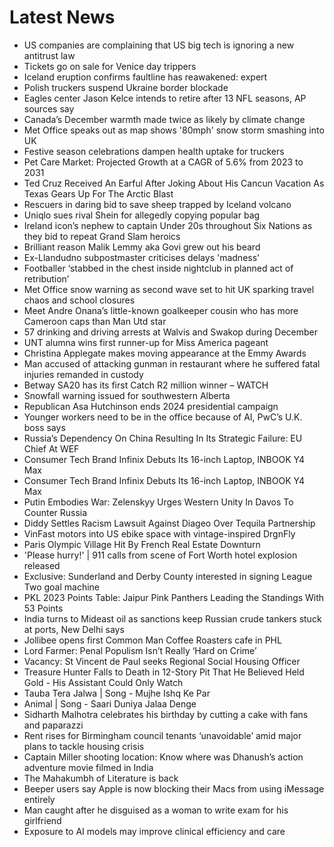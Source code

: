 # Latest News
-  US companies are complaining that US big tech is ignoring a new antitrust law
-  Tickets go on sale for Venice day trippers
-  Iceland eruption confirms faultline has reawakened: expert
-  Polish truckers suspend Ukraine border blockade
-  Eagles center Jason Kelce intends to retire after 13 NFL seasons, AP sources say
-  Canada’s December warmth made twice as likely by climate change
-  Met Office speaks out as map shows '80mph' snow storm smashing into UK
-  Festive season celebrations dampen health uptake for truckers
-  Pet Care Market: Projected Growth at a CAGR of 5.6% from 2023 to 2031
-  Ted Cruz Received An Earful After Joking About His Cancun Vacation As Texas Gears Up For The Arctic Blast
-  Rescuers in daring bid to save sheep trapped by Iceland volcano
-  Uniqlo sues rival Shein for allegedly copying popular bag
-  Ireland icon’s nephew to captain Under 20s throughout Six Nations as they bid to repeat Grand Slam heroics
-  Brilliant reason Malik Lemmy aka Govi grew out his beard
-  Ex-Llandudno subpostmaster criticises delays 'madness'
-  Footballer ‘stabbed in the chest inside nightclub in planned act of retribution’
-  Met Office snow warning as second wave set to hit UK sparking travel chaos and school closures
-  Meet Andre Onana’s little-known goalkeeper cousin who has more Cameroon caps than Man Utd star
-  57 drinking and driving arrests at Walvis and Swakop during December
-  UNT alumna wins first runner-up for Miss America pageant
-  Christina Applegate makes moving appearance at the Emmy Awards
-  Man accused of attacking gunman in restaurant where he suffered fatal injuries remanded in custody
-  Betway SA20 has its first Catch R2 million winner – WATCH
-  Snowfall warning issued for southwestern Alberta
-  Republican Asa Hutchinson ends 2024 presidential campaign
-  Younger workers need to be in the office because of AI, PwC’s U.K. boss says
-  Russia’s Dependency On China Resulting In Its Strategic Failure: EU Chief At WEF
-  Consumer Tech Brand Infinix Debuts Its 16-inch Laptop, INBOOK Y4 Max
-  Consumer Tech Brand Infinix Debuts Its 16-inch Laptop, INBOOK Y4 Max
-  Putin Embodies War: Zelenskyy Urges Western Unity In Davos To Counter Russia
-  Diddy Settles Racism Lawsuit Against Diageo Over Tequila Partnership
-  VinFast motors into US ebike space with vintage-inspired DrgnFly
-  Paris Olympic Village Hit By French Real Estate Downturn
-  'Please hurry!' | 911 calls from scene of Fort Worth hotel explosion released
-  Exclusive: Sunderland and Derby County interested in signing League Two goal machine
-  PKL 2023 Points Table: Jaipur Pink Panthers Leading the Standings With 53 Points
-  India turns to Mideast oil as sanctions keep Russian crude tankers stuck at ports, New Delhi says
-  Jollibee opens first Common Man Coffee Roasters cafe in PHL
-  Lord Farmer: Penal Populism Isn’t Really ‘Hard on Crime’
-  Vacancy: St Vincent de Paul seeks Regional Social Housing Officer
-  Treasure Hunter Falls to Death in 12-Story Pit That He Believed Held Gold - His Assistant Could Only Watch
-  Tauba Tera Jalwa | Song - Mujhe Ishq Ke Par
-  Animal | Song - Saari Duniya Jalaa Denge
-  Sidharth Malhotra celebrates his birthday by cutting a cake with fans and paparazzi
-  Rent rises for Birmingham council tenants ‘unavoidable’ amid major plans to tackle housing crisis
-  Captain Miller shooting location: Know where was Dhanush’s action adventure movie filmed in India
-  The Mahakumbh of Literature is back
-  Beeper users say Apple is now blocking their Macs from using iMessage entirely
-  Man caught after he disguised as a woman to write exam for his girlfriend
-  Exposure to AI models may improve clinical efficiency and care
